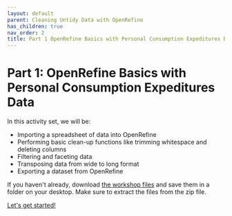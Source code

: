 ```yaml
---
layout: default
parent: Cleaning Untidy Data with OpenRefine
has_children: true
nav_order: 2
title: Part 1 OpenRefine Basics with Personal Consumption Expeditures Data
---
```


# Part 1: OpenRefine Basics with Personal Consumption Expeditures Data 

In this activity set, we will be:

* Importing a spreadsheet of data into OpenRefine 
* Performing basic clean-up functions like trimming whitespace and deleting columns
* Filtering and faceting data
* Transposing data from wide to long format
* Exporting a dataset from OpenRefine


If you haven't already, download [the workshop files](../files/20201001_OpenRefine_Workshop_files.zip) and save them in a folder on your desktop. Make sure to extract the files from the zip file.  

[Let's get started!](https://cmu_lib.github.io/portfolio_workshop/OpenRefine_Materials/pt1_expenditure/02_import.html)


 
